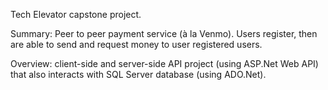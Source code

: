 Tech Elevator capstone project.

Summary: Peer to peer payment service (à la  Venmo). Users register, then are able to send and request money to user registered users.

Overview: client-side and server-side API project (using ASP.Net Web API) that also interacts with SQL Server database (using ADO.Net). 
